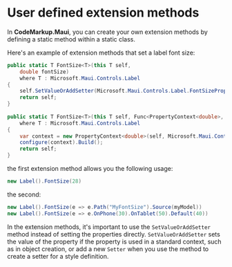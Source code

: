 # User defined extension methods

In __CodeMarkup.Maui__, you can create your own extension methods by defining a static method within a static class.

Here's an example of extension methods that set a label font size:

```cs
public static T FontSize<T>(this T self,
    double fontSize)
    where T : Microsoft.Maui.Controls.Label
{
    self.SetValueOrAddSetter(Microsoft.Maui.Controls.Label.FontSizeProperty, fontSize);
    return self;
}
        
public static T FontSize<T>(this T self, Func<PropertyContext<double>, IPropertyBuilder<double>> configure)
    where T : Microsoft.Maui.Controls.Label
{
    var context = new PropertyContext<double>(self, Microsoft.Maui.Controls.Label.FontSizeProperty);
    configure(context).Build();
    return self;
}
```

the first extension method allows you the following usage:

```cs
new Label().FontSize(28)
```

the second:

```cs
new Label().FontSize(e => e.Path("MyFontSize").Source(myModel))
new Label().FontSize(e => e.OnPhone(30).OnTablet(50).Default(40))
```

In the extension methods, it's important to use the `SetValueOrAddSetter` method instead of setting the properties directly. `SetValueOrAddSetter` sets the value of the property if the property is used in a standard context, such as in object creation, or add a new `Setter` when you use the method to create a setter for a style definition.
